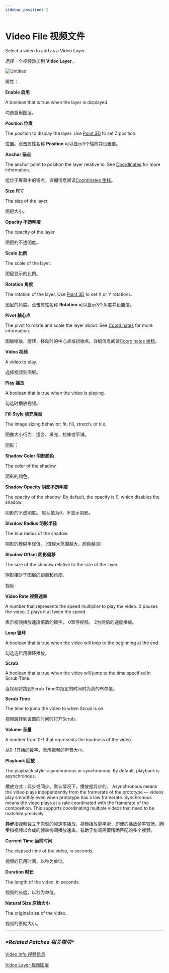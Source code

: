```yaml
---
sidebar_position: 2
---
```


# Video File 视频文件

Select a video to add as a Video Layer.

选择一个视频添加到 **Video Layer**。

![Untitled](https://s3.us-west-2.amazonaws.com/secure.notion-static.com/6adf795f-938e-4085-a312-d7f800635de2/Untitled.png?X-Amz-Algorithm=AWS4-HMAC-SHA256&X-Amz-Content-Sha256=UNSIGNED-PAYLOAD&X-Amz-Credential=AKIAT73L2G45EIPT3X45%2F20220602%2Fus-west-2%2Fs3%2Faws4_request&X-Amz-Date=20220602T185814Z&X-Amz-Expires=86400&X-Amz-Signature=5f304ea944e91035d97af728de5a18ae02a9bce86279fcdad0c11d547fc9c5fd&X-Amz-SignedHeaders=host&response-content-disposition=filename%20%3D%22Untitled.png%22&x-id=GetObject)

属性：

**Enable 启用**

A boolean that is true when the layer is displayed.

勾选启用图层。

**Position 位置**

The position to display the layer. Use [Point 3D](https://www.notion.so/Point-3D-6d2c3b3df3f74659ae0d647876ce3aa9) to set Z position.

位置。点击属性名称 **Position** 可以显示3个轴向并设置值。

**Anchor 锚点**

The anchor point to position the layer relative to. See [Coordinates](https://www.notion.so/Coordinates-bd835085db7c48e49e00a66e5e44caf2) for more information.

组位于屏幕中的锚点，详细信息阅读[Coordinates 坐标](https://www.notion.so/Coordinates-bd835085db7c48e49e00a66e5e44caf2)。

**Size 尺寸**

The size of the layer.

图层大小。

**Opacity 不透明度**

The opacity of the layer.

图层的不透明度。

**Scale 比例**

The scale of the layer.

图层显示的比例。

**Rotation 角度**

The rotation of the layer. Use [Point 3D](https://www.notion.so/Point-3D-6d2c3b3df3f74659ae0d647876ce3aa9) to set X or Y rotations.

图层的角度。点击属性名称 **Rotation** 可以显示3个角度并设置值。

**Pivot 轴心点**

The pivot to rotate and scale the layer about. See [Coordinates](https://www.notion.so/Coordinates-bd835085db7c48e49e00a66e5e44caf2) for more information.

图层缩放、旋转、移动时的中心点或初始点。详细信息阅读[Coordinates 坐标](https://www.notion.so/Coordinates-bd835085db7c48e49e00a66e5e44caf2)。

**Video 视频**

A video to play.

选择视频到图层。

**Play 播放**

A boolean that is true when the video is playing.

勾选时播放视频。

**Fill Style 填充类型**

The image sizing behavior: fit, fill, stretch, or tile.

图像大小行为：适合、填充、拉伸或平铺。

阴影：

**Shadow Color 阴影颜色**

The color of the shadow.

阴影的颜色。

**Shadow Opacity 阴影不透明度**

The opacity of the shadow. By default, the opacity is 0, which disables the shadow.

阴影的不透明度。 默认值为0，不显示阴影。

**Shadow Radius 阴影半径**

The blur radius of the shadow.

阴影的模糊半径值。（值越大范围越大，颜色越淡）

**Shadow Offset 阴影偏移**

The size of the shadow relative to the size of the layer.

阴影相对于图层的距离和角度。

视频

**Video Rate 视频速率**

A number that represents the speed multiplier to play the video. 0 pauses the video. 2 plays it at twice the speed.

表示视频播放速度倍数的数字。 0暂停视频。 2为两倍的速度播放。

**Loop 循环**

A boolean that is true when the video will loop to the beginning at the end.

勾选选启用循环播放。

**Scrub**

A boolean that is true when the video will jump to the time specified in Scrub Time.

当视频将跳到Scrub Time中指定的时间时为真的布尔值。

**Scrub Time**

The time to jump the video to when Scrub is on.

视频跳转到设置的时间时打开Scrub。

**Volume 音量**

A number from 0-1 that represents the loudness of the video.

从0-1开始的数字，表示视频的声音大小。

**Playback 回放**

The playback style: asynchronous or synchronous. By default, playback is asynchronous.

播放方式：异步或同步。默认情况下，播放是异步的。 Asynchronous means the video plays independently from the framerate of the prototype — videos play smoothly even when prototype has a low framerate. Synchronous means the video plays at a rate coordinated with the framerate of the composition. This supports coordinating multiple videos that need to be matched precisely.

**异步**指视频独立于原型的帧速率播放，视频播放更平滑，即使的播放帧率较低。**同步**指视频以合成的帧率协调播放速率。有助于协调需要精确匹配的多个视频。

**Current Time 当前时间**

The elapsed time of the video, in seconds.

视频的已用时间，以秒为单位。

**Duration 时长**

The length of the video, in seconds.

视频的长度，以秒为单位。

**Natural Size 原始大小**

The original size of the video.

视频的原始大小。

------

### ***\*Related Patches 相关模块\****

[Video Info 视频信息](https://www.notion.so/Video-Info-4d10e3612b784ced9bd23631b9e3a68b)

[Video Layer 视频图层](https://www.notion.so/Video-Layer-915cdce337764d249dda387ba65eebfd)
